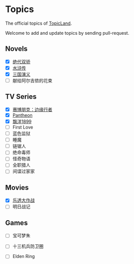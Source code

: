 # Topics

The official topics of [TopicLand](https://github.com/topicland/TopicLand).

Welcome to add and update topics by sending pull-request.

## Novels

- [x] [绝代双骄](http://39.108.136.237/#/topics/%E7%BB%9D%E4%BB%A3%E5%8F%8C%E9%AA%84)
- [x] [水浒传](http://39.108.136.237/#/topics/%E6%B0%B4%E6%B5%92%E4%BC%A0)
- [x] [三国演义](http://39.108.136.237/#/topics/%E4%B8%89%E5%9B%BD%E6%BC%94%E4%B9%89)
- [ ] 献给阿尔吉侬的花束

## TV Series

- [x] [赛博朋克：边缘行者](http://39.108.136.237/#/topics/%E8%B5%9B%E5%8D%9A%E6%9C%8B%E5%85%8B%EF%BC%9A%E8%BE%B9%E7%BC%98%E8%A1%8C%E8%80%85)
- [x] [Pantheon](http://39.108.136.237/#/topics/Pantheon(TV%20series))
- [x] [飘洋1899](http://39.108.136.237/#/topics/%E9%A3%98%E6%B4%8B1899)
- [ ] First Love
- [ ] 蓝色监狱
- [ ] 睡魔
- [ ] 链锯人
- [ ] 绝命毒师
- [ ] 怪奇物语
- [ ] 全职猎人
- [ ] 间谍过家家

## Movies

- [x] [乐透大作战](http://39.108.136.237/#/topics/%E4%B9%90%E9%80%8F%E5%A4%A7%E4%BD%9C%E6%88%98)
- [ ] 明日战记

## Games

- [ ] 宝可梦朱
- [ ] 十三机兵防卫圈
- [ ] Elden Ring

